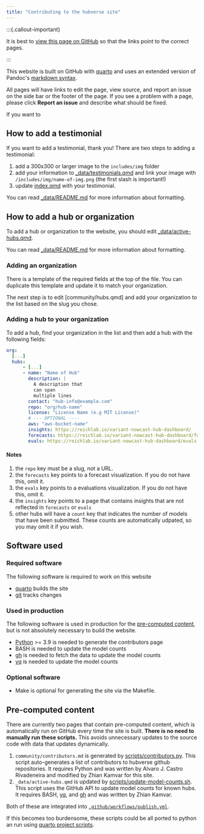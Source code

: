 ```yaml
---
title: "Contributing to the hubverse site"
---
```


:::{.callout-important}

It is best to [view this page on GitHub](https://github.com/hubverse-org/hubverse-site/blob/HEAD/CONTRIBUTING.md) so that the links point to the correct pages.

:::

This website is built on GitHub with [quarto](https://quarto.org) and uses an
extended version of Pandoc's [markdown
syntax](https://quarto.org/docs/authoring/markdown-basics.html).

All pages will have links to edit the page, view source, and report an issue
on the side bar or the footer of the page. If you see a problem with a page, 
please click **Report an issue** and describe what should be fixed.

If you want to 

## How to add a testimonial

If you want to add a testimonial, thank you! There are two steps to adding a
testimonial:

1. add a 300x300 or larger image to the `includes/img` folder
1. add your information to [\_data/testimonials.qmd](_data/testimonials.qmd) and
   link your image with `/includes/img/name-of-img.png` (the first slash is
   important!)
2. update [index.qmd](index.qmd) with your testimonial.

You can read
[\_data/README.md](_data/README.md)
for more information about
formatting.

## How to add a hub or organization

To add a hub or organization to the website, you should edit
[\_data/active-hubs.qmd](_data/active-hubs.qmd).

You can read
[\_data/README.md](_data/README.md)
for more information about
formatting.

### Adding an organization

There is a template of the required fields at the top of the file. You can
duplicate this template and update it to match your organization.

The next step is to edit [community/hubs.qmd] and add your organization to the
list based on the slug you chose.

### Adding a hub to your organization

To add a hub, find your organization in the list and then add a hub with the
following fields:

```yaml
org:
  [...]
  hubs:
      - [...]
      - name: "Name of Hub"
        description: |
          A description that
          can span
          multiple lines
        contact: "hub-info@example.com"
        repo: "org/hub-name"
        license: "License Name (e.g MIT License)"
        # --- OPTIONAL ----
        aws: "aws-bucket-name"
        insights: https://reichlab.io/variant-nowcast-hub-dashboard/
        forecasts: https://reichlab.io/variant-nowcast-hub-dashboard/forecasts.html
        evals: https://reichlab.io/variant-nowcast-hub-dashboard/evals.html
```

#### Notes

1. the `repo` key must be a slug, not a URL.
1. the `forecasts` key points to a forecast visualization. If you do not have this, omit it.
1. the `evals` key points to a evaluations visualization. If you do not have this, omit it.
1. the `insights` key points to a page that contains insights that are not reflected in `forecasts` or `evals`
1. other hubs will have a `count` key that indicates the number of models that
   have been submitted. These counts are automatically udpated, so you may omit
   it if you wish.

## Software used

### Required software

The following software is required to work on this website

 - [quarto](https://quarto.org) builds the site
 - [git](https://git-scm.com) tracks changes

### Used in production

The following software is used in production for the [pre-computed
content](#pre-computed-content), but is not absolutely necessary to build the
website.

 - [Python](https://python.org) >= 3.9 is needed to generate the contributors page
 - BASH is needed to update the model counts
 - [gh](https://cli.github.com) is needed to fetch the data to update the model counts
 - [yq](https://github.com/mikefarah/yq/#install) is needed to update the model counts

### Optional software

 - Make is optional for generating the site via the Makefile.

## Pre-computed content

There are currently two pages that contain pre-computed content, which is 
automatically run on GitHub every time the site is built. **There is no need to
manually run these scripts.** This avoids unnecessary updates to the source code
with data that updates dynamically.

1. `community/contributors.md` is generated by
   [scripts/contributors.py](scripts/contributors.py). This script auto-generates a
   list of contributors to hubverse github repositories. It requires Python
   and was written by Alvaro J. Castro Rivadeneira and modified by Zhian Kamvar
   for this site.
2. `_data/active-hubs.qmd` is updated by
   [scripts/update-model-counts.sh](scripts/update-model-counts.sh). This
   script uses the GitHub API to update model counts for known hubs. It
   requires BASH, [yq](https://github.com/mikefarah/yq/#install), and
   [gh](https://cli.github.com) and was written by Zhian Kamvar.

Both of these are integrated into [`.github/workflows/publish.yml`](.github/workflows/publish.yml).

If this becomes too burdensome, these scripts could be all ported to python an run using [quarto project scripts](https://quarto.org/docs/projects/scripts.html).
